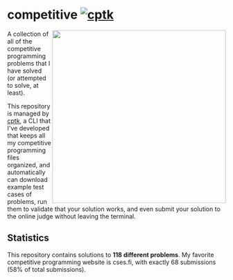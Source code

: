 # competitive [![cptk](https://img.shields.io/static/v1?label=using&message=cptk&color=0094C6)](https://github.com/RealA10N/cptk)

<img align="right" width=400 src="https://quickchart.io/chart?width=500&height=500&bkg=transparent&f=SVG&chart=%7B%22type%22%3A+%22outlabeledDoughnut%22%2C+%22data%22%3A+%7B%22labels%22%3A+%5B%22cses.fi%22%2C+%22ioi%22%2C+%22open.kattis.com%22%2C+%22codeforces.com%22%2C+%22lib%22%5D%2C+%22datasets%22%3A+%5B%7B%22backgroundColor%22%3A+%5B%22%230094C6%22%2C+%22%2313C4A3%22%2C+%22%234BC0C0%22%2C+%22%23005E7C%22%2C+%22%2384DD63%22%5D%2C+%22data%22%3A+%5B68%2C+43%2C+3%2C+3%2C+1%5D%7D%5D%7D%2C+%22options%22%3A+%7B%22plugins%22%3A+%7B%22legend%22%3A+false%2C+%22outlabels%22%3A+%7B%22text%22%3A+%22%25l+%28%25v%29%22%2C+%22color%22%3A+%22white%22%2C+%22stretch%22%3A+35%2C+%22borderWidth%22%3A+2%2C+%22borderRadius%22%3A+10%2C+%22textAlign%22%3A+%22center%22%2C+%22font%22%3A+%7B%22style%22%3A+%22bold%22%2C+%22resizable%22%3A+true%2C+%22minSize%22%3A+8%2C+%22maxSize%22%3A+20%7D%7D%2C+%22doughnutlabel%22%3A+%7B%22labels%22%3A+%5B%7B%22text%22%3A+118%2C+%22color%22%3A+%22%23aaa%22%2C+%22font%22%3A+%7B%22size%22%3A+20%2C+%22weight%22%3A+%22bold%22%7D%7D%2C+%7B%22text%22%3A+%22problems%22%2C+%22font%22%3A+%7B%22size%22%3A+12%7D%2C+%22color%22%3A+%22%23aaa%22%7D%2C+%7B%22text%22%3A+%22solved%22%2C+%22font%22%3A+%7B%22size%22%3A+12%7D%2C+%22color%22%3A+%22%23aaa%22%7D%5D%7D%7D%7D%7D">

A collection of all of the competitive programming problems that I have solved 
(or attempted to solve, at least).

This repository is managed by [cptk](https://github.com/RealA10N/cptk),
a CLI that I've developed that keeps all my competitive programming files
organized, and automatically can download example test cases of problems,
run them to validate that your solution works, and even submit your solution
to the online judge without leaving the terminal.

## Statistics

This repository contains solutions to **118 different problems**.
My favorite competitive programming website is cses.fi, with
exactly 68 submissions
(58%
of total submissions).
